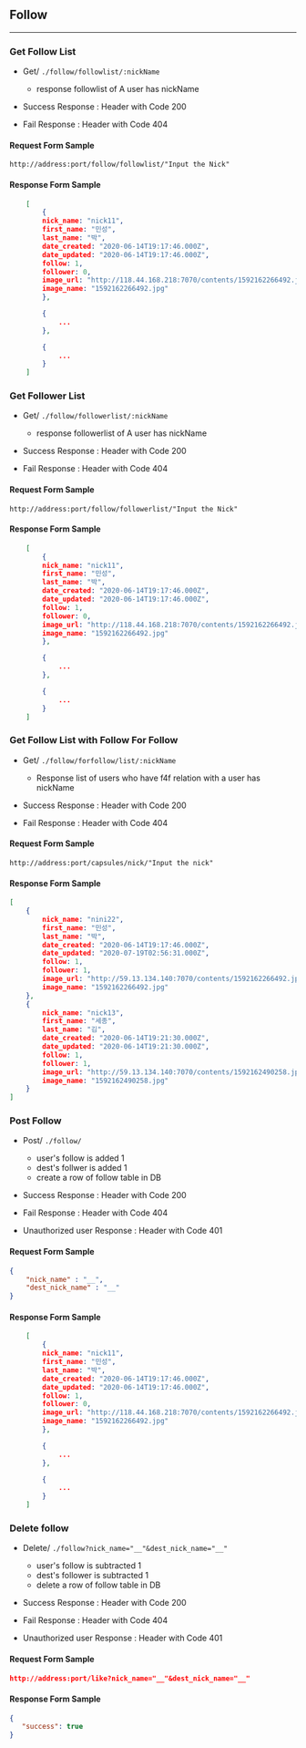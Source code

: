 ## Follow

---

### Get Follow List

- Get/ `./follow/followlist/:nickName`
  - response followlist of A user has nickName 

- Success Response : Header with Code 200
- Fail Response : Header with Code 404

#### Request Form Sample

```
http://address:port/follow/followlist/"Input the Nick"
```

#### Response Form Sample

```json
    [
        {
        nick_name: "nick11",
        first_name: "민성",
        last_name: "박",
        date_created: "2020-06-14T19:17:46.000Z",
        date_updated: "2020-06-14T19:17:46.000Z",
        follow: 1,
        follower: 0,
        image_url: "http://118.44.168.218:7070/contents/1592162266492.jpg",
        image_name: "1592162266492.jpg"
        },

        {
            ...
        },

        {
            ...
        }
    ]
```

### Get Follower List

- Get/ `./follow/followerlist/:nickName`
  - response followerlist of A user has nickName 

- Success Response : Header with Code 200
- Fail Response : Header with Code 404

#### Request Form Sample

```
http://address:port/follow/followerlist/"Input the Nick"
```

#### Response Form Sample

```json
    [
        {
        nick_name: "nick11",
        first_name: "민성",
        last_name: "박",
        date_created: "2020-06-14T19:17:46.000Z",
        date_updated: "2020-06-14T19:17:46.000Z",
        follow: 1,
        follower: 0,
        image_url: "http://118.44.168.218:7070/contents/1592162266492.jpg",
        image_name: "1592162266492.jpg"
        },

        {
            ...
        },

        {
            ...
        }
    ]
```

### Get Follow List with Follow For Follow

- Get/ `./follow/forfollow/list/:nickName`
  - Response list of users who have f4f relation with a user has nickName

- Success Response : Header with Code 200
- Fail Response : Header with Code 404

#### Request Form Sample

```
http://address:port/capsules/nick/"Input the nick"
```

#### Response Form Sample

```json
[
    {
        nick_name: "nini22",
        first_name: "민성",
        last_name: "박",
        date_created: "2020-06-14T19:17:46.000Z",
        date_updated: "2020-07-19T02:56:31.000Z",
        follow: 1,
        follower: 1,
        image_url: "http://59.13.134.140:7070/contents/1592162266492.jpg",
        image_name: "1592162266492.jpg"
    },
    {
        nick_name: "nick13",
        first_name: "세종",
        last_name: "김",
        date_created: "2020-06-14T19:21:30.000Z",
        date_updated: "2020-06-14T19:21:30.000Z",
        follow: 1,
        follower: 1,
        image_url: "http://59.13.134.140:7070/contents/1592162490258.jpg",
        image_name: "1592162490258.jpg"
    }
]
```

### Post Follow

- Post/ `./follow/`
  - user's follow is added 1
  - dest's follwer is added 1
  - create a row of follow table in DB

- Success Response : Header with Code 200
- Fail Response : Header with Code 404 
- Unauthorized user Response : Header with Code 401

#### Request Form Sample

```json
{
    "nick_name" : "__",
    "dest_nick_name" : "__" 
}
```

#### Response Form Sample

```json
    [
        {
        nick_name: "nick11",
        first_name: "민성",
        last_name: "박",
        date_created: "2020-06-14T19:17:46.000Z",
        date_updated: "2020-06-14T19:17:46.000Z",
        follow: 1,
        follower: 0,
        image_url: "http://118.44.168.218:7070/contents/1592162266492.jpg",
        image_name: "1592162266492.jpg"
        },

        {
            ...
        },

        {
            ...
        }
    ]
```

### Delete follow

- Delete/ `./follow?nick_name="__"&dest_nick_name="__"`
  - user's follow is subtracted 1
  - dest's follower is subtracted 1
  - delete a row of follow table in DB 

- Success Response : Header with Code 200
- Fail Response : Header with Code 404 
- Unauthorized user Response : Header with Code 401

#### Request Form Sample

```json
http://address:port/like?nick_name="__"&dest_nick_name="__"
```

#### Response Form Sample

```json
{
   "success": true
}
```